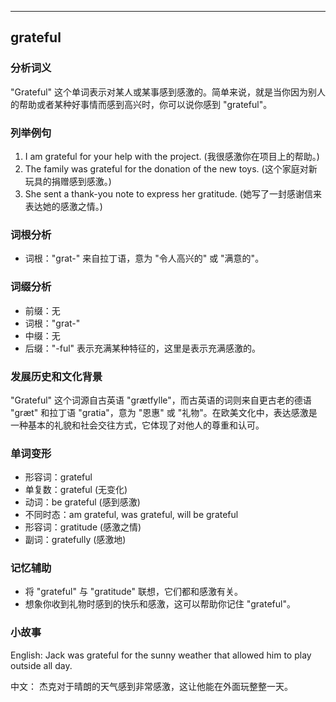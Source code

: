 
---------------
## grateful
### 分析词义
"Grateful" 这个单词表示对某人或某事感到感激的。简单来说，就是当你因为别人的帮助或者某种好事情而感到高兴时，你可以说你感到 "grateful"。

### 列举例句
1. I am grateful for your help with the project. (我很感激你在项目上的帮助。)
2. The family was grateful for the donation of the new toys. (这个家庭对新玩具的捐赠感到感激。)
3. She sent a thank-you note to express her gratitude. (她写了一封感谢信来表达她的感激之情。)

### 词根分析
- 词根："grat-" 来自拉丁语，意为 "令人高兴的" 或 "满意的"。

### 词缀分析
- 前缀：无
- 词根："grat-"
- 中缀：无
- 后缀："-ful" 表示充满某种特征的，这里是表示充满感激的。

### 发展历史和文化背景
"Grateful" 这个词源自古英语 "grætfylle"，而古英语的词则来自更古老的德语 "græt" 和拉丁语 "gratia"，意为 "恩惠" 或 "礼物"。在欧美文化中，表达感激是一种基本的礼貌和社会交往方式，它体现了对他人的尊重和认可。

### 单词变形
- 形容词：grateful
- 单复数：grateful (无变化)
- 动词：be grateful (感到感激)
- 不同时态：am grateful, was grateful, will be grateful
- 形容词：gratitude (感激之情)
- 副词：gratefully (感激地)

### 记忆辅助
- 将 "grateful" 与 "gratitude" 联想，它们都和感激有关。
- 想象你收到礼物时感到的快乐和感激，这可以帮助你记住 "grateful"。

### 小故事
English:
Jack was grateful for the sunny weather that allowed him to play outside all day.

中文：
杰克对于晴朗的天气感到非常感激，这让他能在外面玩整整一天。


